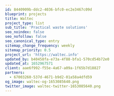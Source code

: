 ```yaml
---
id: 8440909b-ddc2-4036-bfc0-ec2e3467c09d
blueprint: projects
title: Waltec
project_type: list
sub_title: 'Practical waste solutions'
seo_noindex: false
seo_nofollow: false
seo_canonical_type: entry
sitemap_change_frequency: weekly
sitemap_priority: 0.5
project_url: 'https://waltec.info'
updated_by: b40458fa-e73a-4f88-bfa1-570cd54b72e0
updated_at: 1652967571
client: aae6f992-f55e-4a67-a09a-1f65b7d18827
partners:
  - 67003260-537d-4671-b9d2-01a58a4dfd59
og_image: waltec-og-1653085640.png
twitter_image: waltec-twitter-1653085640.png
---
```

